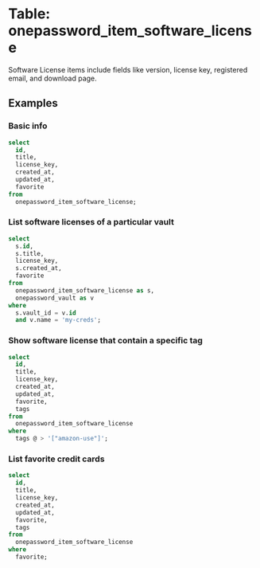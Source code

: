 # Table: onepassword_item_software_license

Software License items include fields like version, license key, registered email, and download page.

## Examples

### Basic info

```sql
select
  id,
  title,
  license_key,
  created_at,
  updated_at,
  favorite
from
  onepassword_item_software_license;
```

### List software licenses of a particular vault

```sql
select
  s.id,
  s.title,
  license_key,
  s.created_at,
  favorite
from
  onepassword_item_software_license as s,
  onepassword_vault as v
where
  s.vault_id = v.id
  and v.name = 'my-creds';
```

### Show software license that contain a specific tag

```sql
select
  id,
  title,
  license_key,
  created_at,
  updated_at,
  favorite,
  tags
from
  onepassword_item_software_license
where
  tags @ > '["amazon-use"]';
```

### List favorite credit cards

```sql
select
  id,
  title,
  license_key,
  created_at,
  updated_at,
  favorite,
  tags
from
  onepassword_item_software_license
where
  favorite;
```

